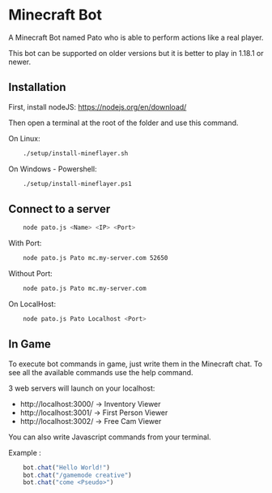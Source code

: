 # Minecraft Bot

A Minecraft Bot named Pato who is able to perform actions like a real player.


This bot can be supported on older versions but it is better to play in 1.18.1 or newer.


## Installation

First, install nodeJS:
https://nodejs.org/en/download/


Then open a terminal at the root of the folder and use this command.

On Linux:

```bash
    ./setup/install-mineflayer.sh
```

On Windows - Powershell:

```bash
    ./setup/install-mineflayer.ps1
```
## Connect to a server

```bash
    node pato.js <Name> <IP> <Port>
```

With Port:

```bash
    node pato.js Pato mc.my-server.com 52650
```

Without Port:

```bash
    node pato.js Pato mc.my-server.com
```

On LocalHost:

```bash
    node pato.js Pato Localhost <Port>
```
## In Game

To execute bot commands in game, just write them in the Minecraft chat.
To see all the available commands use the help command.

3 web servers will launch on your localhost:
- http://localhost:3000/ -> Inventory Viewer
- http://localhost:3001/ -> First Person Viewer
- http://localhost:3002/ -> Free Cam Viewer

You can also write Javascript commands from your terminal.

Example :
```JavaScript
    bot.chat("Hello World!")
    bot.chat("/gamemode creative")
    bot.chat("come <Pseudo>")
```

